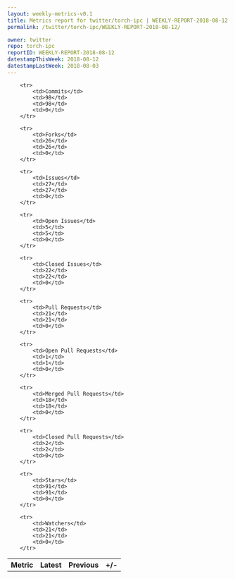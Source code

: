 ```yaml
---
layout: weekly-metrics-v0.1
title: Metrics report for twitter/torch-ipc | WEEKLY-REPORT-2018-08-12
permalink: /twitter/torch-ipc/WEEKLY-REPORT-2018-08-12/

owner: twitter
repo: torch-ipc
reportID: WEEKLY-REPORT-2018-08-12
datestampThisWeek: 2018-08-12
datestampLastWeek: 2018-08-03
---
```




<table style="width: 100%;">
    <tr>
        <th>Metric</th>
        <th>Latest</th>
        <th>Previous</th>
        <th>+/-</th>
    </tr>

        <tr>
            <td>Commits</td>
            <td>98</td>
            <td>98</td>
            <td>0</td>
        </tr>
        
        <tr>
            <td>Forks</td>
            <td>26</td>
            <td>26</td>
            <td>0</td>
        </tr>
        
        <tr>
            <td>Issues</td>
            <td>27</td>
            <td>27</td>
            <td>0</td>
        </tr>
        
        <tr>
            <td>Open Issues</td>
            <td>5</td>
            <td>5</td>
            <td>0</td>
        </tr>
        
        <tr>
            <td>Closed Issues</td>
            <td>22</td>
            <td>22</td>
            <td>0</td>
        </tr>
        
        <tr>
            <td>Pull Requests</td>
            <td>21</td>
            <td>21</td>
            <td>0</td>
        </tr>
        
        <tr>
            <td>Open Pull Requests</td>
            <td>1</td>
            <td>1</td>
            <td>0</td>
        </tr>
        
        <tr>
            <td>Merged Pull Requests</td>
            <td>18</td>
            <td>18</td>
            <td>0</td>
        </tr>
        
        <tr>
            <td>Closed Pull Requests</td>
            <td>2</td>
            <td>2</td>
            <td>0</td>
        </tr>
        
        <tr>
            <td>Stars</td>
            <td>91</td>
            <td>91</td>
            <td>0</td>
        </tr>
        
        <tr>
            <td>Watchers</td>
            <td>21</td>
            <td>21</td>
            <td>0</td>
        </tr>
        
</table>
